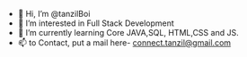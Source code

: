 - 👋 Hi, I’m @tanzilBoi
- 👀 I’m interested in Full Stack Development
- 🌱 I’m currently learning Core JAVA,SQL, HTML,CSS and JS.
- 📫 to Contact, put a mail here- connect.tanzil@gmail.com

<!---
tanzilBoi/tanzilBoi is a ✨ special ✨ repository because its `README.md` (this file) appears on your GitHub profile.
You can click the Preview link to take a look at your changes.
--->
